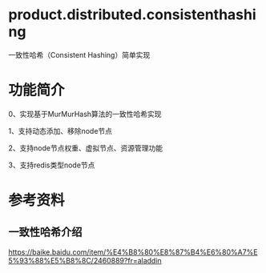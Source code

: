# product.distributed.consistenthashing
一致性哈希（Consistent Hashing）简单实现

# 功能简介

0、实现基于MurMurHash算法的一致性哈希实现

1、支持动态添加、移除node节点

2、支持node节点权重、虚拟节点、资源管理功能

3、支持redis类型node节点

# 参考资料

## 一致性哈希介绍
https://baike.baidu.com/item/%E4%B8%80%E8%87%B4%E6%80%A7%E5%93%88%E5%B8%8C/2460889?fr=aladdin